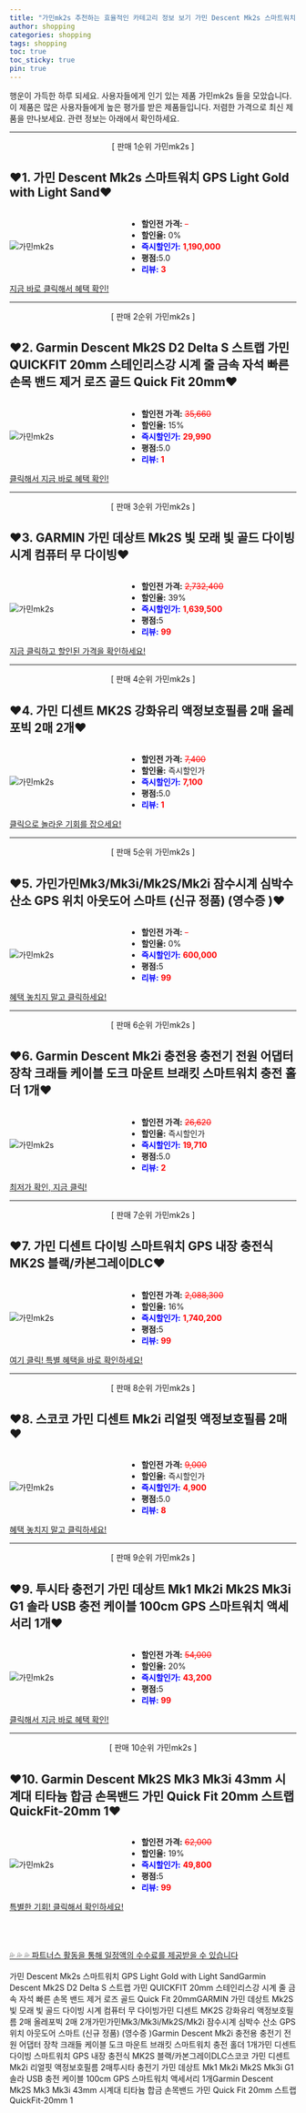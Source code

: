 ```yaml
---
title: "가민mk2s 추천하는 효율적인 카테고리 정보 보기 가민 Descent Mk2s 스마트워치 GPS"
author: shopping
categories: shopping
tags: shopping
toc: true
toc_sticky: true
pin: true
---
```

행운이 가득한 하루 되세요. 사용자들에게 인기 있는 제품 가민mk2s 들을 모았습니다. 이 제품은 많은 사용자들에게 높은 평가를 받은 제품들입니다. 저렴한 가격으로 최신 제품을 만나보세요. 관련 정보는 아래에서 확인하세요.

---
<p class="toplist" style="margin: 0 auto; display: block; width: fit-content;">[ 판매 1순위 가민mk2s ]</p>

<h2><strong>❤️1. 가민 Descent Mk2s 스마트워치 GPS Light Gold with Light Sand❤️</strong></h2>

<div style="display: flex; align-items: center;">
    <div style="flex: 0.4;">
        <img src="https://thumbnail6.coupangcdn.com/thumbnails/remote/230x230ex/image/vendor_inventory/d5fe/db34e1ce0e687a4e7670ff9f2ce8169f30db83c20100ca4f4e4334d073c8.png" alt="가민mk2s" style="max-width: 100%;">
    </div>
    <div style="flex: 0.6; margin-left: 10px;">
        <ul>
            <li><strong>할인전 가격:</strong> <del style="color: red;">-</del></li>
            <li><strong>할인율:</strong> 0%</li>
            <li><span style='color:blue'><strong>즉시할인가:</strong></span> <span style='color:red'><strong>1,190,000</strong></span></li>
            <li><strong>평점:</strong>5.0</li>
            <li><span style='color:blue'><strong>리뷰:</strong></span> <span style='color:red'><strong>3</strong></span></li>
        </ul>
    </div>
</div>
<div class="center">
    <a href="https://William4Davisa.github.io?lptag=AF9450613&subid=githubio&pageKey=6919894960&traceid=V0-153&itemId=16706247853&vendorItemId=83888677081" class="myButton">
        지금 바로 클릭해서 혜택 확인!
    </a>
</div>


---
<p class="toplist" style="margin: 0 auto; display: block; width: fit-content;">[ 판매 2순위 가민mk2s ]</p>

<h2><strong>❤️2. Garmin Descent Mk2S D2 Delta S 스트랩 가민 QUICKFIT 20mm 스테인리스강 시계 줄 금속 자석 빠른 손목 밴드 제거 로즈 골드 Quick Fit 20mm❤️</strong></h2>

<div style="display: flex; align-items: center;">
    <div style="flex: 0.4;">
        <img src="https://thumbnail9.coupangcdn.com/thumbnails/remote/230x230ex/image/vendor_inventory/4fd8/821f5bd709760dd8cd7661379857f754b1c3376212459da69662c0fa11ac.jpg" alt="가민mk2s" style="max-width: 100%;">
    </div>
    <div style="flex: 0.6; margin-left: 10px;">
        <ul>
            <li><strong>할인전 가격:</strong> <del style="color: red;">35,660</del></li>
            <li><strong>할인율:</strong> 15%</li>
            <li><span style='color:blue'><strong>즉시할인가:</strong></span> <span style='color:red'><strong>29,990</strong></span></li>
            <li><strong>평점:</strong>5.0</li>
            <li><span style='color:blue'><strong>리뷰:</strong></span> <span style='color:red'><strong>1</strong></span></li>
        </ul>
    </div>
</div>
<div class="center">
    <a href="https://William4Davisa.github.io?lptag=AF9450613&subid=githubio&pageKey=6110048901&traceid=V0-153&itemId=11509233211&vendorItemId=80181202431" class="myButton">
        클릭해서 지금 바로 혜택 확인!
    </a>
</div>


---
<p class="toplist" style="margin: 0 auto; display: block; width: fit-content;">[ 판매 3순위 가민mk2s ]</p>

<h2><strong>❤️3. GARMIN 가민 데상트 Mk2S 빛 모래 빛 골드 다이빙 시계 컴퓨터 무 다이빙❤️</strong></h2>

<div style="display: flex; align-items: center;">
    <div style="flex: 0.4;">
        <img src="https://thumbnail9.coupangcdn.com/thumbnails/remote/230x230ex/image/vendor_inventory/a9d7/f8421929c77b01294809d7df70581d579cace3ca8e371ec162153bb6fcd2.jpg" alt="가민mk2s" style="max-width: 100%;">
    </div>
    <div style="flex: 0.6; margin-left: 10px;">
        <ul>
            <li><strong>할인전 가격:</strong> <del style="color: red;">2,732,400</del></li>
            <li><strong>할인율:</strong> 39%</li>
            <li><span style='color:blue'><strong>즉시할인가:</strong></span> <span style='color:red'><strong>1,639,500</strong></span></li>
            <li><strong>평점:</strong>5</li>
            <li><span style='color:blue'><strong>리뷰:</strong></span> <span style='color:red'><strong>99</strong></span></li>
        </ul>
    </div>
</div>
<div class="center">
    <a href="https://William4Davisa.github.io?lptag=AF9450613&subid=githubio&pageKey=8242453976&traceid=V0-153&itemId=23719443581&vendorItemId=90744298826" class="myButton">
        지금 클릭하고 할인된 가격을 확인하세요!
    </a>
</div>


---
<p class="toplist" style="margin: 0 auto; display: block; width: fit-content;">[ 판매 4순위 가민mk2s ]</p>

<h2><strong>❤️4. 가민 디센트 MK2S 강화유리 액정보호필름 2매 올레포빅 2매 2개❤️</strong></h2>

<div style="display: flex; align-items: center;">
    <div style="flex: 0.4;">
        <img src="https://thumbnail9.coupangcdn.com/thumbnails/remote/230x230ex/image/vendor_inventory/5655/41d8737024183571502efc1dd5df46ed0a54a9afd6f3f6458b6e67a6c056.jpg" alt="가민mk2s" style="max-width: 100%;">
    </div>
    <div style="flex: 0.6; margin-left: 10px;">
        <ul>
            <li><strong>할인전 가격:</strong> <del style="color: red;">7,400</del></li>
            <li><strong>할인율:</strong> 즉시할인가</li>
            <li><span style='color:blue'><strong>즉시할인가:</strong></span> <span style='color:red'><strong>7,100</strong></span></li>
            <li><strong>평점:</strong>5.0</li>
            <li><span style='color:blue'><strong>리뷰:</strong></span> <span style='color:red'><strong>1</strong></span></li>
        </ul>
    </div>
</div>
<div class="center">
    <a href="https://William4Davisa.github.io?lptag=AF9450613&subid=githubio&pageKey=6609982011&traceid=V0-153&itemId=14984592937&vendorItemId=82732894304" class="myButton">
        클릭으로 놀라운 기회를 잡으세요!
    </a>
</div>


---
<p class="toplist" style="margin: 0 auto; display: block; width: fit-content;">[ 판매 5순위 가민mk2s ]</p>

<h2><strong>❤️5. 가민가민Mk3/Mk3i/Mk2S/Mk2i 잠수시계 심박수 산소 GPS 위치 아웃도어 스마트 (신규 정품) (영수증 )❤️</strong></h2>

<div style="display: flex; align-items: center;">
    <div style="flex: 0.4;">
        <img src="https://thumbnail6.coupangcdn.com/thumbnails/remote/230x230ex/image/vendor_inventory/14f0/f9a4926745528de6b2c95e8f43a0e184c52ea9e72b178855a34d0d803c46.png" alt="가민mk2s" style="max-width: 100%;">
    </div>
    <div style="flex: 0.6; margin-left: 10px;">
        <ul>
            <li><strong>할인전 가격:</strong> <del style="color: red;">-</del></li>
            <li><strong>할인율:</strong> 0%</li>
            <li><span style='color:blue'><strong>즉시할인가:</strong></span> <span style='color:red'><strong>600,000</strong></span></li>
            <li><strong>평점:</strong>5</li>
            <li><span style='color:blue'><strong>리뷰:</strong></span> <span style='color:red'><strong>99</strong></span></li>
        </ul>
    </div>
</div>
<div class="center">
    <a href="https://William4Davisa.github.io?lptag=AF9450613&subid=githubio&pageKey=8193561298&traceid=V0-153&itemId=23456555087&vendorItemId=90483276337" class="myButton">
        혜택 놓치지 말고 클릭하세요!
    </a>
</div>


---
<p class="toplist" style="margin: 0 auto; display: block; width: fit-content;">[ 판매 6순위 가민mk2s ]</p>

<h2><strong>❤️6. Garmin Descent Mk2i 충전용 충전기 전원 어댑터 장착 크래들 케이블 도크 마운트 브래킷 스마트워치 충전 홀더 1개❤️</strong></h2>

<div style="display: flex; align-items: center;">
    <div style="flex: 0.4;">
        <img src="https://thumbnail10.coupangcdn.com/thumbnails/remote/230x230ex/image/vendor_inventory/c41d/ad5d0b9f107cc8ecf345c563a4304726a9f63cf18749a77bd0a8b23d9edd.jpg" alt="가민mk2s" style="max-width: 100%;">
    </div>
    <div style="flex: 0.6; margin-left: 10px;">
        <ul>
            <li><strong>할인전 가격:</strong> <del style="color: red;">26,620</del></li>
            <li><strong>할인율:</strong> 즉시할인가</li>
            <li><span style='color:blue'><strong>즉시할인가:</strong></span> <span style='color:red'><strong>19,710</strong></span></li>
            <li><strong>평점:</strong>5.0</li>
            <li><span style='color:blue'><strong>리뷰:</strong></span> <span style='color:red'><strong>2</strong></span></li>
        </ul>
    </div>
</div>
<div class="center">
    <a href="https://William4Davisa.github.io?lptag=AF9450613&subid=githubio&pageKey=6431802307&traceid=V0-153&itemId=13883839293&vendorItemId=86896800649" class="myButton">
        최저가 확인, 지금 클릭!
    </a>
</div>


---
<p class="toplist" style="margin: 0 auto; display: block; width: fit-content;">[ 판매 7순위 가민mk2s ]</p>

<h2><strong>❤️7. 가민 디센트 다이빙 스마트워치 GPS 내장 충전식 MK2S 블랙/카본그레이DLC❤️</strong></h2>

<div style="display: flex; align-items: center;">
    <div style="flex: 0.4;">
        <img src="https://thumbnail9.coupangcdn.com/thumbnails/remote/230x230ex/image/vendor_inventory/61eb/408baea492cc93f3d121d1f18c403669a90c2ad8f3c93718cfac335a3b70.jpg" alt="가민mk2s" style="max-width: 100%;">
    </div>
    <div style="flex: 0.6; margin-left: 10px;">
        <ul>
            <li><strong>할인전 가격:</strong> <del style="color: red;">2,088,300</del></li>
            <li><strong>할인율:</strong> 16%</li>
            <li><span style='color:blue'><strong>즉시할인가:</strong></span> <span style='color:red'><strong>1,740,200</strong></span></li>
            <li><strong>평점:</strong>5</li>
            <li><span style='color:blue'><strong>리뷰:</strong></span> <span style='color:red'><strong>99</strong></span></li>
        </ul>
    </div>
</div>
<div class="center">
    <a href="https://William4Davisa.github.io?lptag=AF9450613&subid=githubio&pageKey=7778225781&traceid=V0-153&itemId=21016292841&vendorItemId=88079803775" class="myButton">
        여기 클릭! 특별 혜택을 바로 확인하세요!
    </a>
</div>


---
<p class="toplist" style="margin: 0 auto; display: block; width: fit-content;">[ 판매 8순위 가민mk2s ]</p>

<h2><strong>❤️8. 스코코 가민 디센트 Mk2i 리얼핏 액정보호필름 2매❤️</strong></h2>

<div style="display: flex; align-items: center;">
    <div style="flex: 0.4;">
        <img src="https://thumbnail7.coupangcdn.com/thumbnails/remote/230x230ex/image/vendor_inventory/487c/a031c2fdb764bef85f860b47ff6678d472e0812ada3ba0a00d9d54986d58.jpg" alt="가민mk2s" style="max-width: 100%;">
    </div>
    <div style="flex: 0.6; margin-left: 10px;">
        <ul>
            <li><strong>할인전 가격:</strong> <del style="color: red;">9,000</del></li>
            <li><strong>할인율:</strong> 즉시할인가</li>
            <li><span style='color:blue'><strong>즉시할인가:</strong></span> <span style='color:red'><strong>4,900</strong></span></li>
            <li><strong>평점:</strong>5.0</li>
            <li><span style='color:blue'><strong>리뷰:</strong></span> <span style='color:red'><strong>8</strong></span></li>
        </ul>
    </div>
</div>
<div class="center">
    <a href="https://William4Davisa.github.io?lptag=AF9450613&subid=githubio&pageKey=6396233185&traceid=V0-153&itemId=13659053531&vendorItemId=80911512131" class="myButton">
        혜택 놓치지 말고 클릭하세요!
    </a>
</div>


---
<p class="toplist" style="margin: 0 auto; display: block; width: fit-content;">[ 판매 9순위 가민mk2s ]</p>

<h2><strong>❤️9. 투시타 충전기 가민 데상트 Mk1 Mk2i Mk2S Mk3i G1 솔라 USB 충전 케이블 100cm GPS 스마트워치 액세서리 1개❤️</strong></h2>

<div style="display: flex; align-items: center;">
    <div style="flex: 0.4;">
        <img src="https://thumbnail6.coupangcdn.com/thumbnails/remote/230x230ex/image/vendor_inventory/c036/816e131470fb6d7f082c9e71411293e815284d7025e5172c15588a27786b.jpg" alt="가민mk2s" style="max-width: 100%;">
    </div>
    <div style="flex: 0.6; margin-left: 10px;">
        <ul>
            <li><strong>할인전 가격:</strong> <del style="color: red;">54,000</del></li>
            <li><strong>할인율:</strong> 20%</li>
            <li><span style='color:blue'><strong>즉시할인가:</strong></span> <span style='color:red'><strong>43,200</strong></span></li>
            <li><strong>평점:</strong>5</li>
            <li><span style='color:blue'><strong>리뷰:</strong></span> <span style='color:red'><strong>99</strong></span></li>
        </ul>
    </div>
</div>
<div class="center">
    <a href="https://William4Davisa.github.io?lptag=AF9450613&subid=githubio&pageKey=7756583807&traceid=V0-153&itemId=20906963809&vendorItemId=89475878116" class="myButton">
        클릭해서 지금 바로 혜택 확인!
    </a>
</div>


---
<p class="toplist" style="margin: 0 auto; display: block; width: fit-content;">[ 판매 10순위 가민mk2s ]</p>

<h2><strong>❤️10. Garmin Descent Mk2S Mk3 Mk3i 43mm 시계대 티타늄 합금 손목밴드 가민 Quick Fit 20mm 스트랩 QuickFit-20mm 1❤️</strong></h2>

<div style="display: flex; align-items: center;">
    <div style="flex: 0.4;">
        <img src="https://thumbnail7.coupangcdn.com/thumbnails/remote/230x230ex/image/vendor_inventory/446c/b285aba9abbf68f10f40de4666c5d8415e19b2ecc4db5861ef889da33133.png" alt="가민mk2s" style="max-width: 100%;">
    </div>
    <div style="flex: 0.6; margin-left: 10px;">
        <ul>
            <li><strong>할인전 가격:</strong> <del style="color: red;">62,000</del></li>
            <li><strong>할인율:</strong> 19%</li>
            <li><span style='color:blue'><strong>즉시할인가:</strong></span> <span style='color:red'><strong>49,800</strong></span></li>
            <li><strong>평점:</strong>5</li>
            <li><span style='color:blue'><strong>리뷰:</strong></span> <span style='color:red'><strong>99</strong></span></li>
        </ul>
    </div>
</div>
<div class="center">
    <a href="https://William4Davisa.github.io?lptag=AF9450613&subid=githubio&pageKey=8144504867&traceid=V0-153&itemId=23152821836&vendorItemId=90185653087" class="myButton">
        특별한 기회! 클릭해서 확인하세요!
    </a>
</div>

<br><br><br>[💦 💦 💦 파트너스 활동을 통해 일정액의 수수료를 제공받을 수 있습니다](https://link.coupang.com/a/bcpT2c)<br><br>가민 Descent Mk2s 스마트워치 GPS Light Gold with Light SandGarmin Descent Mk2S D2 Delta S 스트랩 가민 QUICKFIT 20mm 스테인리스강 시계 줄 금속 자석 빠른 손목 밴드 제거 로즈 골드 Quick Fit 20mmGARMIN 가민 데상트 Mk2S 빛 모래 빛 골드 다이빙 시계 컴퓨터 무 다이빙가민 디센트 MK2S 강화유리 액정보호필름 2매 올레포빅 2매 2개가민가민Mk3/Mk3i/Mk2S/Mk2i 잠수시계 심박수 산소 GPS 위치 아웃도어 스마트 (신규 정품) (영수증 )Garmin Descent Mk2i 충전용 충전기 전원 어댑터 장착 크래들 케이블 도크 마운트 브래킷 스마트워치 충전 홀더 1개가민 디센트 다이빙 스마트워치 GPS 내장 충전식 MK2S 블랙/카본그레이DLC스코코 가민 디센트 Mk2i 리얼핏 액정보호필름 2매투시타 충전기 가민 데상트 Mk1 Mk2i Mk2S Mk3i G1 솔라 USB 충전 케이블 100cm GPS 스마트워치 액세서리 1개Garmin Descent Mk2S Mk3 Mk3i 43mm 시계대 티타늄 합금 손목밴드 가민 Quick Fit 20mm 스트랩 QuickFit-20mm 1